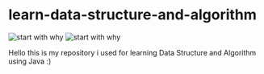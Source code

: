 # learn-data-structure-and-algorithm
![start with why](https://img.shields.io/badge/Language-Java-brightgreen)
![start with why](https://img.shields.io/badge/IDE-Intellij-brightgreen)

Hello this is my repository i used for learning Data Structure and Algorithm using Java :)

